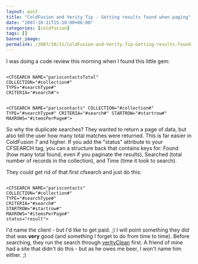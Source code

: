 ```yaml
---
layout: post
title: "ColdFusion and Verity Tip - Getting results found when paging"
date: "2007-10-11T15:10:00+06:00"
categories: [coldfusion]
tags: []
banner_image: 
permalink: /2007/10/11/ColdFusion-and-Verity-Tip-Getting-results-found-when-paging
---
```


I was doing a code review this morning when I found this little gem:

<code>
&lt;CFSEARCH NAME="pariscontactsTotal"                    COLLECTION="#collection#"
TYPE="#searchType#"
CRITERIA="#search#"&gt;

&lt;CFSEARCH NAME="pariscontacts"
COLLECTION="#collection#"
TYPE="#searchType#"
CRITERIA="#search#"
STARTROW="#startrow#"
MAXROWS="#itemsPerPage#"&gt;
</code>

So why the duplicate searches? They wanted to return a page of data, but also tell the user how many total matches were returned. This is far easier in ColdFusion 7 and higher. If you add the "status" attribute to your CFSEARCH tag, you can a structure back that contains keys for: Found (how many total found, even if you paginate the results), Searched (total number of records in the collection), and Time (time it took to search).

They could get rid of that first cfsearch and just do this:

<code>
&lt;CFSEARCH NAME="pariscontacts"
COLLECTION="#collection#"
TYPE="#searchType#"
CRITERIA="#search#"
STARTROW="#startrow#"
MAXROWS="#itemsPerPage#"
status="result"&gt;
</code>

I'd name the client - but I'd like to get paid. ;) I will point something they did that was <b>very</b> good (and something I forget to do from time to time). Before searching, they run the search through <a href="http://www.cflib.org/udf.cfm/verityclean">verityClean</a> first. A friend of mine had a site that didn't do this - but as he owes me beer, I won't name him either. ;)